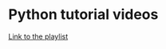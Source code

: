 # Python tutorial videos

[Link to the playlist](https://www.youtube.com/playlist?list=PLoasmm-JmS0411meWLhuK9tfTiW4hSOOF)